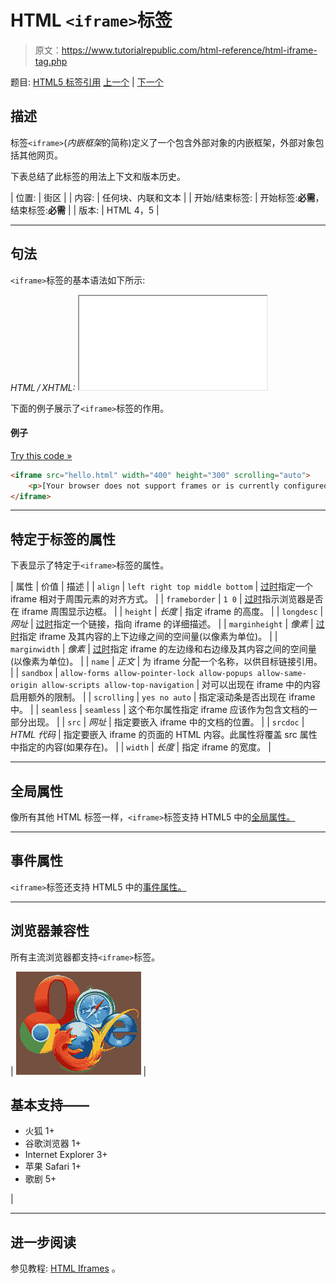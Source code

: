 # HTML `<iframe>`标签

> 原文：<https://www.tutorialrepublic.com/html-reference/html-iframe-tag.php>

题目: [HTML5 标签引用](html5-tags.php) [上一个](html-i-tag.php) | [下一个](html-img-tag.php)

## 描述

标签`<iframe>`(*内嵌框架*的简称)定义了一个包含外部对象的内嵌框架，外部对象包括其他网页。

下表总结了此标签的用法上下文和版本历史。

| 位置: | 街区 |
| 内容: | 任何块、内联和文本 |
| 开始/结束标签: | 开始标签:**必需**，结束标签:**必需** |
| 版本: | HTML 4，5 |

* * *

## 句法

`<iframe>`标签的基本语法如下所示:

*HTML / XHTML:* <iframe src="*URL*" scrolling="auto|no|yes"> ... </iframe>

下面的例子展示了`<iframe>`标签的作用。

#### 例子

[Try this code »](../codelab.php?topic=html&file=iframe-tag "Try this code using online Editor")

```html
<iframe src="hello.html" width="400" height="300" scrolling="auto">
    <p>[Your browser does not support frames or is currently configured not to display frames. However, you may visit <a href="optional.html">the related document.</a>]</p>
</iframe>
```

* * *

## 特定于标签的属性

下表显示了特定于`<iframe>`标签的属性。

| 属性 | 价值 | 描述 |
| `align` | `left
right
top
middle
bottom` | [过时](../definitions.php#obsolete "Not supported in HTML5")指定一个 iframe 相对于周围元素的对齐方式。 |
| `frameborder` | `1
0` | [过时](../definitions.php#obsolete "Not supported in HTML5")指示浏览器是否在 iframe 周围显示边框。 |
| `height` | *长度* | 指定 iframe 的高度。 |
| `longdesc` | *网址* | [过时](../definitions.php#obsolete "Not supported in HTML5")指定一个链接，指向 iframe 的详细描述。 |
| `marginheight` | *像素* | [过时](../definitions.php#obsolete "Not supported in HTML5")指定 iframe 及其内容的上下边缘之间的空间量(以像素为单位)。 |
| `marginwidth` | *像素* | [过时](../definitions.php#obsolete "Not supported in HTML5")指定 iframe 的左边缘和右边缘及其内容之间的空间量(以像素为单位)。 |
| `name` | *正文* | 为 iframe 分配一个名称，以供目标链接引用。 |
| `sandbox` | `allow-forms
allow-pointer-lock
allow-popups
allow-same-origin
allow-scripts
allow-top-navigation` | 对可以出现在 iframe 中的内容启用额外的限制。 |
| `scrolling` | `yes
no
auto` | 指定滚动条是否出现在 iframe 中。 |
| `seamless` | `seamless` | 这个布尔属性指定 iframe 应该作为包含文档的一部分出现。 |
| `src` | *网址* | 指定要嵌入 iframe 中的文档的位置。 |
| `srcdoc` | *HTML 代码* | 指定要嵌入 iframe 的页面的 HTML 内容。此属性将覆盖 src 属性中指定的内容(如果存在)。 |
| `width` | *长度* | 指定 iframe 的宽度。 |

* * *

## 全局属性

像所有其他 HTML 标签一样，`<iframe>`标签支持 HTML5 中的[全局属性。](html5-global-attributes.php)

* * *

## 事件属性

`<iframe>`标签还支持 HTML5 中的[事件属性。](html5-event-attributes.php)

* * *

## 浏览器兼容性

所有主流浏览器都支持`<iframe>`标签。

| ![Browsers Icon](img/e9331123c77668c1832e541c2fca1002.png) | 

## 基本支持——

*   火狐 1+
*   谷歌浏览器 1+
*   Internet Explorer 3+
*   苹果 Safari 1+
*   歌剧 5+

 |

* * *

## 进一步阅读

参见教程: [HTML Iframes](../html-tutorial/html-iframes.php) 。